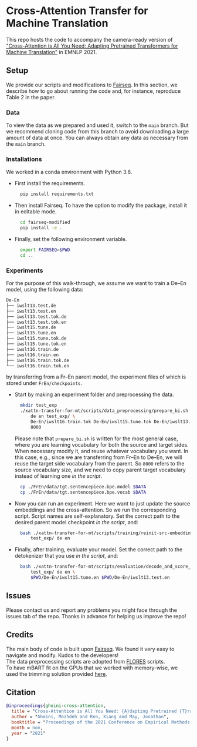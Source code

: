 # Cross-Attention Transfer for Machine Translation
This repo hosts the code to accompany the camera-ready version of ["Cross-Attention is All You Need: Adapting Pretrained Transformers for Machine Translation"](https://arxiv.org/abs/2104.08771) in EMNLP 2021.

## Setup
We provide our scripts and modifications to [Fairseq](https://github.com/pytorch/fairseq). In this section, we describe how to go about running the code and, for instance, reproduce Table 2 in the paper.

### Data
To view the data as we prepared and used it, switch to the `main` branch. But we recommend cloning code from this branch to avoid downloading a large amount of data at once. You can always obtain any data as necessary from the `main` branch.

### Installations
We worked in a conda environment with Python 3.8.

* First install the requirements.
  ```bash
    pip install requirements.txt
  ```
* Then install Fairseq. To have the option to modify the package, install it in editable mode.
  ```bash
    cd fairseq-modified
    pip install -e .
  ```
* Finally, set the following environment variable.
  ```bash
    export FAIRSEQ=$PWD
    cd ..
  ```

### Experiments
For the purpose of this walk-through, we assume we want to train a De–En model, using the following data:
  ```bash
  De-En
  ├── iwslt13.test.de
  ├── iwslt13.test.en
  ├── iwslt13.test.tok.de
  ├── iwslt13.test.tok.en
  ├── iwslt15.tune.de
  ├── iwslt15.tune.en
  ├── iwslt15.tune.tok.de
  ├── iwslt15.tune.tok.en
  ├── iwslt16.train.de
  ├── iwslt16.train.en
  ├── iwslt16.train.tok.de
  └── iwslt16.train.tok.en
  ```
by transferring from a Fr–En parent model, the experiment files of which is stored under `FrEn/checkpoints`.

* Start by making an experiment folder and preprocessing the data.
  ```bash
    mkdir test_exp
    ./xattn-transfer-for-mt/scripts/data_preprocessing/prepare_bi.sh \
        de en test_exp/ \
        De-En/iwslt16.train.tok De-En/iwslt15.tune.tok De-En/iwslt13.test.tok \
        8000
  ```
  Please note that `prepare_bi.sh` is written for the most general case, where you are learning vocabulary for both the source and target sides. When necessary       modify it, and reuse whatever vocabulary you want. In this case, e.g., since we are transferring from Fr–En to De–En, we will reuse the target side vocabulary       from the parent. So `8000` refers to the source vocabulary size, and we need to copy parent target vocabulary instead of learning one _in the script_.
  ```bash
    cp ./FrEn/data/tgt.sentencepiece.bpe.model $DATA
    cp ./FrEn/data/tgt.sentencepiece.bpe.vocab $DATA
  ```
* Now you can run an experiment. Here we want to just update the source embeddings and the cross-attention. So we run the corresponding script. Script names are       self-explanatory. Set the correct path to the desired parent model checkpoint _in the script_, and:
  ```bash
    bash ./xattn-transfer-for-mt/scripts/training/reinit-src-embeddings-and-finetune-parent-model-on-translation_src+xattn.sh \
        test_exp/ de en
  ```
* Finally, after training, evaluate your model. Set the correct path to the detokenizer that you use _in the script_, and:
  ```bash
    bash ./xattn-transfer-for-mt/scripts/evaluation/decode_and_score_valid_and_test.sh \
        test_exp/ de en \
        $PWD/De-En/iwslt15.tune.en $PWD/De-En/iwslt13.test.en
  ```

## Issues
Please contact us and report any problems you might face through the issues tab of the repo. Thanks in advance for helping us improve the repo!

## Credits
The main body of code is built upon [Fairseq](https://github.com/pytorch/fairseq). We found it very easy to navigate and modify. Kudos to the developers!  
The data preprocessing scripts are adopted from [FLORES](https://github.com/facebookresearch/flores) scripts.  
To have mBART fit on the GPUs that we worked with memory-wise, we used the trimming solution provided [here](https://github.com/pytorch/fairseq/issues/2120#issuecomment-647429120).

## Citation
```bibtex
@inproceedings{gheini-cross-attention,
  title = "Cross-Attention is All You Need: {A}dapting Pretrained {T}ransformers for Machine Translation",
  author = "Gheini, Mozhdeh and Ren, Xiang and May, Jonathan",
  booktitle = "Proceedings of the 2021 Conference on Empirical Methods in Natural Language Processing (EMNLP)",
  month = nov,
  year = "2021"
}
```
